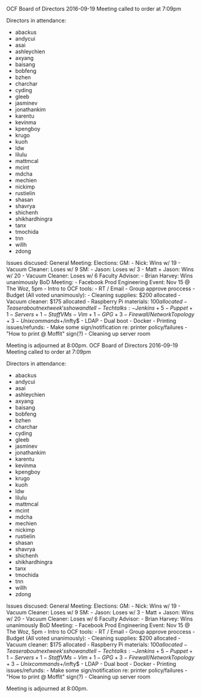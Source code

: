 OCF Board of Directors
2016-09-19
Meeting called to order at 7:09pm

Directors in attendance:
- abackus
- andycui
- asai
- ashleychien
- axyang
- baisang
- bobfeng
- bzhen
- charchar
- cyding 
- gleeb
- jasminev
- jonathankim
- karentu
- kevinma
- kpengboy
- krugo
- kuoh
- ldw
- lilulu
- mattmcal
- mcint
- mdcha
- mechien
- nickimp
- rustielin
- shasan
- shavrya
- shichenh
- shikhardhingra
- tanx
- tmochida
- tnn
- willh
- zdong

Issues discused:
  General Meeting:
    Elections:
      GM:
        - Nick: Wins w/ 19
        - Vacuum Cleaner: Loses w/ 9
      SM:
        - Jason: Loses w/ 3
        - Matt + Jason: Wins w/ 20
        - Vacuum Cleaner: Loses w/ 6
      Faculty Advisor:
        - Brian Harvey: Wins unanimously
  BoD Meeting:
    - Facebook Prod Engineering Event: Nov 15 @ The Woz, 5pm
    - Intro to OCF tools: 
      - RT / Email
      - Group approve proccess
    - Budget (All voted unanimously):
      - Cleaning supplies: $200 allocated
      - Vacuum cleaner: $175 allocated 
      - Raspberry Pi materials: $100 allocated
    - Teaser about next week's show and tell
    - Tech talks:
      - Jenkins +5
      - Puppet +1
      - Servers +1
      - Staff VMs
      - Vim +1
      - GPG +3
      - Firewall / Network Topology +3
      - Unix commands +$/infty$
      - LDAP
      - Dual boot
      - Docker
    - Printing issues/refunds:
      - Make some sign/notification re: printer policy/failures
      - "How to print @ Moffit" sign(?)
    - Cleaning up server room

Meeting is adjourned at 8:00pm.
OCF Board of Directors
2016-09-19
Meeting called to order at 7:09pm

Directors in attendance:
- abackus
- andycui
- asai
- ashleychien
- axyang
- baisang
- bobfeng
- bzhen
- charchar
- cyding 
- gleeb
- jasminev
- jonathankim
- karentu
- kevinma
- kpengboy
- krugo
- kuoh
- ldw
- lilulu
- mattmcal
- mcint
- mdcha
- mechien
- nickimp
- rustielin
- shasan
- shavrya
- shichenh
- shikhardhingra
- tanx
- tmochida
- tnn
- willh
- zdong

Issues discused:
  General Meeting:
    Elections:
      GM:
        - Nick: Wins w/ 19
        - Vacuum Cleaner: Loses w/ 9
      SM:
        - Jason: Loses w/ 3
        - Matt + Jason: Wins w/ 20
        - Vacuum Cleaner: Loses w/ 6
      Faculty Advisor:
        - Brian Harvey: Wins unanimously
  BoD Meeting:
    - Facebook Prod Engineering Event: Nov 15 @ The Woz, 5pm
    - Intro to OCF tools: 
      - RT / Email
      - Group approve proccess
    - Budget (All voted unanimously):
      - Cleaning supplies: $200 allocated
      - Vacuum cleaner: $175 allocated 
      - Raspberry Pi materials: $100 allocated
    - Teaser about next week's show and tell
    - Tech talks:
      - Jenkins +5
      - Puppet +1
      - Servers +1
      - Staff VMs
      - Vim +1
      - GPG +3
      - Firewall / Network Topology +3
      - Unix commands +$/infty$
      - LDAP
      - Dual boot
      - Docker
    - Printing issues/refunds:
      - Make some sign/notification re: printer policy/failures
      - "How to print @ Moffit" sign(?)
    - Cleaning up server room

Meeting is adjourned at 8:00pm.
